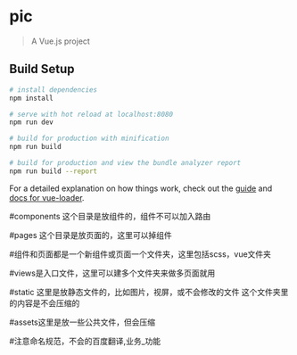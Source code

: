 # pic

> A Vue.js project

## Build Setup

``` bash
# install dependencies
npm install

# serve with hot reload at localhost:8080
npm run dev

# build for production with minification
npm run build

# build for production and view the bundle analyzer report
npm run build --report
```

For a detailed explanation on how things work, check out the [guide](http://vuejs-templates.github.io/webpack/) and [docs for vue-loader](http://vuejs.github.io/vue-loader).


#components 这个目录是放组件的，组件不可以加入路由

#pages   这个目录是放页面的，这里可以掉组件

#组件和页面都是一个新组件或页面一个文件夹，这里包括scss，vue文件夹

#views是入口文件，这里可以建多个文件夹来做多页面就用

#static 这里是放静态文件的，比如图片，视屏，或不会修改的文件  这个文件夹里的内容是不会压缩的

#assets这里是放一些公共文件，但会压缩


#注意命名规范，不会的百度翻译,业务_功能